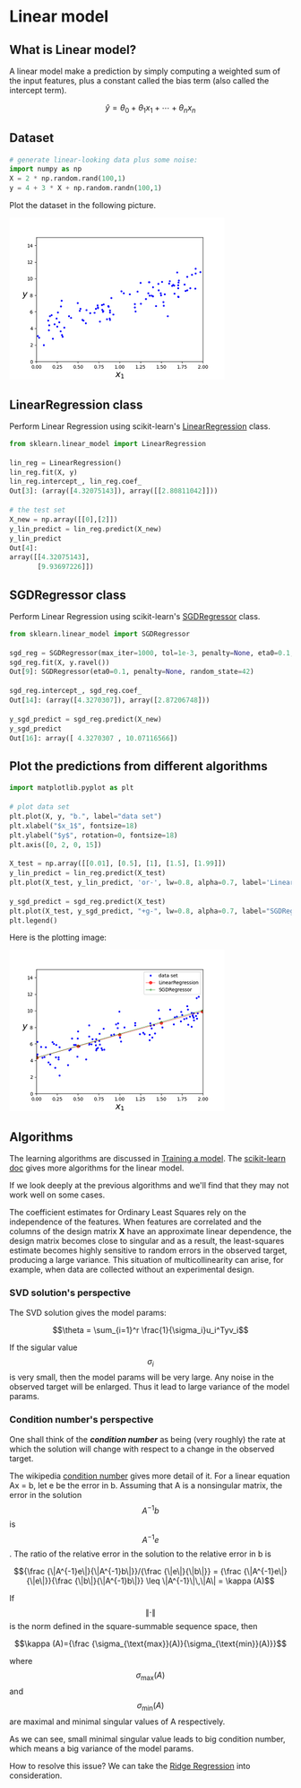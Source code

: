 <script id="MathJax-script" async src="https://cdn.jsdelivr.net/npm/mathjax@3/es5/tex-mml-chtml.js"></script>

# Linear model

## What is Linear model?

A linear model make a prediction by simply computing
a weighted sum of the input features, plus a constant
called the bias term (also called the intercept term).

$$ \hat y = \theta_0 + \theta_1 x_1 + \cdots + \theta_n x_n$$

## Dataset

```python
# generate linear-looking data plus some noise:
import numpy as np
X = 2 * np.random.rand(100,1)
y = 4 + 3 * X + np.random.randn(100,1)
```

Plot the dataset in the following picture.

![linear dataset](../pic/linear_dataset.png)

## LinearRegression class

Perform Linear Regression using scikit-learn's
[LinearRegression][LinearRegression] class.

```python
from sklearn.linear_model import LinearRegression

lin_reg = LinearRegression()
lin_reg.fit(X, y)
lin_reg.intercept_, lin_reg.coef_
Out[3]: (array([4.32075143]), array([[2.80811042]]))

# the test set
X_new = np.array([[0],[2]])
y_lin_predict = lin_reg.predict(X_new)
y_lin_predict
Out[4]:
array([[4.32075143],
       [9.93697226]])
```

## SGDRegressor class

Perform Linear Regression using scikit-learn's
[SGDRegressor][SGDRegressor] class.

```python
from sklearn.linear_model import SGDRegressor

sgd_reg = SGDRegressor(max_iter=1000, tol=1e-3, penalty=None, eta0=0.1, random_state=42)
sgd_reg.fit(X, y.ravel())
Out[9]: SGDRegressor(eta0=0.1, penalty=None, random_state=42)

sgd_reg.intercept_, sgd_reg.coef_
Out[14]: (array([4.3270307]), array([2.87206748]))

y_sgd_predict = sgd_reg.predict(X_new)
y_sgd_predict
Out[16]: array([ 4.3270307 , 10.07116566])
```

## Plot the predictions from different algorithms

```python
import matplotlib.pyplot as plt

# plot data set
plt.plot(X, y, "b.", label="data set")
plt.xlabel("$x_1$", fontsize=18)
plt.ylabel("$y$", rotation=0, fontsize=18)
plt.axis([0, 2, 0, 15]) 

X_test = np.array([[0.01], [0.5], [1], [1.5], [1.99]])
y_lin_predict = lin_reg.predict(X_test)
plt.plot(X_test, y_lin_predict, 'or-', lw=0.8, alpha=0.7, label='LinearRegression')

y_sgd_predict = sgd_reg.predict(X_test)
plt.plot(X_test, y_sgd_predict, "+g-", lw=0.8, alpha=0.7, label="SGDRegressor")
plt.legend()
```

Here is the plotting image:

![linear regression](../pic/linear_regression.png)

## Algorithms

The learning algorithms are discussed in [Training a model][Principle of training].
The [scikit-learn doc][scikit-learn linear algorithms]
gives more algorithms for the linear model.

If we look deeply at the previous algorithms and
we'll find that they may not work well on some cases.

The coefficient estimates for Ordinary Least Squares
rely on the independence of the features. When features
are correlated and the columns of the design matrix **X**
have an approximate linear dependence, the
design matrix becomes close to singular and
as a result, the least-squares estimate becomes
highly sensitive to random errors in the observed target,
producing a large variance. This situation of
multicollinearity can arise, for example,
when data are collected without an experimental design.

### SVD solution's perspective

The SVD solution gives the model params:

$$\theta = \sum_{i=1}^r \frac{1}{\sigma_i}u_i^Tyv_i$$

If the sigular value $$\sigma_i$$ is very small,
then the model params will be very large. Any noise
in the observed target will be enlarged. Thus it lead to
large variance of the model params.

### Condition number's perspective

One shall think of the ***condition number***
as being (very roughly) the rate at which the solution
will change with respect to a change in the observed target.

The wikipedia [condition number][condition number]
gives more detail of it. For a linear equation Ax = b,
let e be the error in b. Assuming that A is a
nonsingular matrix, the error in the solution
$$A^{−1}b$$ is $$A^{−1}e$$. The ratio of the relative error
in the solution to the relative error in b is

$${\frac {\|A^{-1}e\|}{\|A^{-1}b\|}}/{\frac {\|e\|}{\|b\|}}
= {\frac {\|A^{-1}e\|}{\|e\|}}{\frac {\|b\|}{\|A^{-1}b\|}}
\leq \|A^{-1}\|\,\|A\|
= \kappa (A)$$

If $$\|\cdot \|$$ is the norm defined in the
square-summable sequence space, then

$$\kappa (A)={\frac {\sigma_{\text{max}}(A)}{\sigma_{\text{min}}(A)}}$$

where $$\sigma_{\text{max}}(A)$$ and $$\sigma_{\text{min}}(A)$$
are maximal and minimal singular values of A respectively.

As we can see, small minimal singular value leads to
big condition number, which means a
big variance of the model params.

How to resolve this issue? We can take the
[Ridge Regression](./ridge_regression.md) into consideration.

[condition number]: https://en.wikipedia.org/wiki/Condition_number#Matrices
[scikit-learn linear algorithms]: https://scikit-learn.org/stable/modules/linear_model.html#ordinary-least-squares
[Principle of training]: ./principle_of_training.md
[LinearRegression]: https://scikit-learn.org/stable/modules/generated/sklearn.linear_model.LinearRegression.html
[SGDRegressor]: https://scikit-learn.org/stable/modules/generated/sklearn.linear_model.SGDRegressor.html